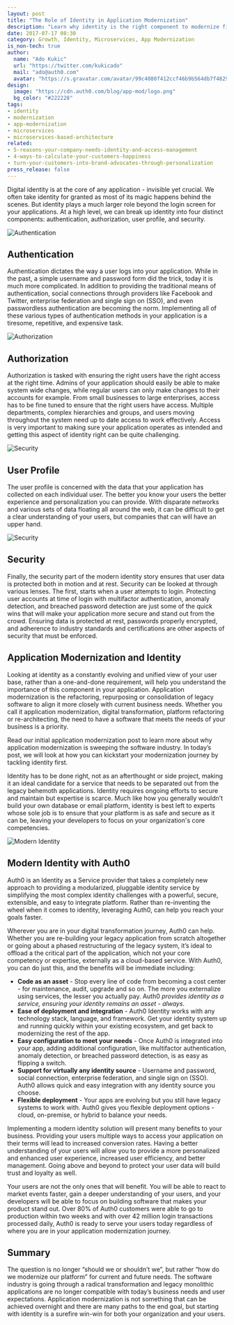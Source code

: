 ```yaml
---
layout: post
title: "The Role of Identity in Application Modernization"
description: "Learn why identity is the right component to modernize first in your digital transformation journey."
date: 2017-07-17 08:30
category: Growth, Identity, Microservices, App Modernization
is_non-tech: true
author:
  name: "Ado Kukic"
  url: "https://twitter.com/kukicado"
  mail: "ado@auth0.com"
  avatar: "https://s.gravatar.com/avatar/99c4080f412ccf46b9b564db7f482907?s=200"
design:
  image: "https://cdn.auth0.com/blog/app-mod/logo.png"
  bg_color: "#222228"
tags:
- identity
- modernization
- app-modernization
- microservices
- microservices-based-architecture
related:
- 5-reasons-your-company-needs-identity-and-access-management
- 4-ways-to-calculate-your-customers-happiness
- turn-your-customers-into-brand-advocates-through-personalization
press_release: false
---
```


Digital identity is at the core of any application - invisible yet crucial. We often take identity for granted as most of its magic happens behind the scenes. But identity plays a much larger role beyond the login screen for your applications. At a high level, we can break up identity into four distinct components: authentication, authorization, user profile, and security.

![Authentication](https://cdn.auth0.com/blog/app-mod/authentication.png)

## Authentication

Authentication dictates the way a user logs into your application. While in the past, a simple username and password form did the trick, today it is much more complicated. In addition to providing the traditional means of authentication, social connections through providers like Facebook and Twitter, enterprise federation and single sign on (SSO), and even passwordless authentication are becoming the norm. Implementing all of these various types of authentication methods in your application is a tiresome, repetitive, and expensive task.

![Authorization](https://cdn.auth0.com/blog/app-mod/authorization.png)

## Authorization

Authorization is tasked with ensuring the right users have the right access at the right time. Admins of your application should easily be able to make system wide changes, while regular users can only make changes to their accounts for example. From small businesses to large enterprises, access has to be fine tuned to ensure that the right users have access. Multiple departments, complex hierarchies and groups, and users moving throughout the system need up to date access to work effectively. Access is very important to making sure your application operates as intended and getting this aspect of identity right can be quite challenging.

![Security](https://cdn.auth0.com/blog/app-mod/user-profile.png)

## User Profile
The user profile is concerned with the data that your application has collected on each individual user. The better you know your users the better experience and personalization you can provide. With disparate networks and various sets of data floating all around the web, it can be difficult to get a clear understanding of your users, but companies that can will have an upper hand.

![Security](https://cdn.auth0.com/blog/app-mod/security.png)

## Security

Finally, the security part of the modern identity story ensures that user data is protected both in motion and at rest. Security can be looked at through various lenses. The first, starts when a user attempts to login. Protecting user accounts at time of login with multifactor authentication, anomaly detection, and breached password detection are just some of the quick wins that will make your application more secure and stand out from the crowd. Ensuring data is protected at rest, passwords properly encrypted, and adherence to industry standards and certifications are other aspects of security that must be enforced.

## Application Modernization and Identity

Looking at identity as a constantly evolving and unified view of your user base, rather than a one-and-done requirement, will help you understand the importance of this component in your application. Application modernization is the refactoring, repurposing or consolidation of legacy software to align it more closely with current business needs. Whether you call it application modernization, digital transformation, platform refactoring or re-architecting, the need to have a software that meets the needs of your business is a priority. 

Read our initial application modernization post to learn more about why application modernization is sweeping the software industry. In today’s post, we will look at how you can kickstart your modernization journey by tackling identity first.

Identity has to be done right, not as an afterthought or side project, making it an ideal candidate for a service that needs to be separated out from the legacy behemoth applications. Identity requires ongoing efforts to secure and maintain but expertise is scarce. Much like how you generally wouldn’t build your own database or email platform, identity is best left to experts whose sole job is to ensure that your platform is as safe and secure as it can be, leaving your developers to focus on your organization's core competencies.

![Modern Identity](https://cdn.auth0.com/blog/app-mod/auth0-identity.png)

## Modern Identity with Auth0

Auth0 is an Identity as a Service provider that takes a completely new approach to providing a modularized, pluggable identity service by simplifying the most complex identity challenges with a powerful, secure, extensible, and easy to integrate platform. Rather than re-inventing the wheel when it comes to identity, leveraging Auth0, can help you reach your goals faster.

Wherever you are in your digital transformation journey, Auth0 can help. Whether you are re-building your legacy application from scratch altogether or going about a phased restructuring of the legacy system, it’s ideal to offload a the critical part of the application, which not your core competency or expertise, externally as a cloud-based service. With Auth0, you can do just this, and the benefits will be immediate including:

* **Code as an asset** - Stop every line of code from becoming a cost center - for maintenance, audit, upgrade and so on. The more you externalize using services, the lesser you actually pay. Auth0 _provides identity as a service, ensuring your identity remains an asset - always_.
* **Ease of deployment and integration** - Auth0 Identity works with any technology stack, language, and framework. Get your identity system up and running quickly within your existing ecosystem, and get back to modernizing the rest of the app.
* **Easy configuration to meet your needs** - Once Auth0 is integrated into your app, adding additional configuration, like multifactor authentication, anomaly detection, or breached password detection, is as easy as flipping a switch.
* **Support for virtually any identity source** - Username and password, social connection, enterprise federation, and single sign on (SSO). Auth0 allows quick and easy integration with any identity source you choose.
* **Flexible deployment** - Your apps are evolving but you still have legacy systems to work with. Auth0 gives you flexible deployment options - cloud, on-premise, or hybrid to balance your needs.

Implementing a modern identity solution will present many benefits to your business. Providing your users multiple ways to access your application on their terms will lead to increased conversion rates. Having a better understanding of your users will allow you to provide a more personalized and enhanced user experience, increased user efficiency, and better management. Going above and beyond to protect your user data will build trust and loyalty as well.

Your users are not the only ones that will benefit. You will be able to react to market events faster, gain a deeper understanding of your users, and your developers will be able to focus on building software that makes your product stand out. Over 80% of Auth0 customers were able to go to production within two weeks and with over 42 million login transactions processed daily, Auth0 is ready to serve your users today regardless of where you are in your application modernization journey.

## Summary

The question is no longer “should we or shouldn’t we”, but rather “how do we modernize our platform” for current and future needs. The software industry is going through a radical transformation and legacy monolithic applications are no longer compatible with today’s business needs and user expectations. Application modernization is not something that can be achieved overnight and there are many paths to the end goal, but starting with identity is a surefire win-win for both your organization and your users.
